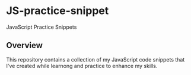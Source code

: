 # JS-practice-snippet

JavaScript Practice Snippets

## Overview

This repository contains a collection of my JavaScript code snippets that I've created while learnong and practice to enhance my skills.
